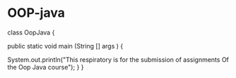# OOP-java
class OopJava {
                 
public static void main (String [] args )
{

   System.out.println("This respiratory is for the submission of assignments
Of the Oop Java course");
}
}
